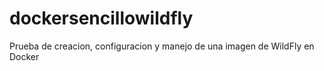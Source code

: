 # dockersencillowildfly
Prueba de creacion, configuracion y manejo de una imagen de WildFly en Docker
